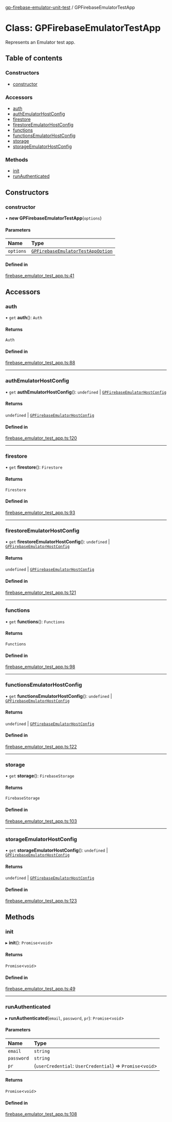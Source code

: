 [gp-firebase-emulator-unit-test](../README.md) / GPFirebaseEmulatorTestApp

# Class: GPFirebaseEmulatorTestApp

Represents an Emulator test app.

## Table of contents

### Constructors

- [constructor](GPFirebaseEmulatorTestApp.md#constructor)

### Accessors

- [auth](GPFirebaseEmulatorTestApp.md#auth)
- [authEmulatorHostConfig](GPFirebaseEmulatorTestApp.md#authemulatorhostconfig)
- [firestore](GPFirebaseEmulatorTestApp.md#firestore)
- [firestoreEmulatorHostConfig](GPFirebaseEmulatorTestApp.md#firestoreemulatorhostconfig)
- [functions](GPFirebaseEmulatorTestApp.md#functions)
- [functionsEmulatorHostConfig](GPFirebaseEmulatorTestApp.md#functionsemulatorhostconfig)
- [storage](GPFirebaseEmulatorTestApp.md#storage)
- [storageEmulatorHostConfig](GPFirebaseEmulatorTestApp.md#storageemulatorhostconfig)

### Methods

- [init](GPFirebaseEmulatorTestApp.md#init)
- [runAuthenticated](GPFirebaseEmulatorTestApp.md#runauthenticated)

## Constructors

### constructor

• **new GPFirebaseEmulatorTestApp**(`options`)

#### Parameters

| Name | Type |
| :------ | :------ |
| `options` | [`GPFirebaseEmulatorTestAppOption`](../README.md#gpfirebaseemulatortestappoption) |

#### Defined in

[firebase_emulator_test_app.ts:41](https://github.com/gpfister/gp-firebase-emulator-unit-test/blob/e95425b/src/firebase_emulator_test_app.ts#L41)

## Accessors

### auth

• `get` **auth**(): `Auth`

#### Returns

`Auth`

#### Defined in

[firebase_emulator_test_app.ts:88](https://github.com/gpfister/gp-firebase-emulator-unit-test/blob/e95425b/src/firebase_emulator_test_app.ts#L88)

___

### authEmulatorHostConfig

• `get` **authEmulatorHostConfig**(): `undefined` \| [`GPFirebaseEmulatorHostConfig`](../README.md#gpfirebaseemulatorhostconfig)

#### Returns

`undefined` \| [`GPFirebaseEmulatorHostConfig`](../README.md#gpfirebaseemulatorhostconfig)

#### Defined in

[firebase_emulator_test_app.ts:120](https://github.com/gpfister/gp-firebase-emulator-unit-test/blob/e95425b/src/firebase_emulator_test_app.ts#L120)

___

### firestore

• `get` **firestore**(): `Firestore`

#### Returns

`Firestore`

#### Defined in

[firebase_emulator_test_app.ts:93](https://github.com/gpfister/gp-firebase-emulator-unit-test/blob/e95425b/src/firebase_emulator_test_app.ts#L93)

___

### firestoreEmulatorHostConfig

• `get` **firestoreEmulatorHostConfig**(): `undefined` \| [`GPFirebaseEmulatorHostConfig`](../README.md#gpfirebaseemulatorhostconfig)

#### Returns

`undefined` \| [`GPFirebaseEmulatorHostConfig`](../README.md#gpfirebaseemulatorhostconfig)

#### Defined in

[firebase_emulator_test_app.ts:121](https://github.com/gpfister/gp-firebase-emulator-unit-test/blob/e95425b/src/firebase_emulator_test_app.ts#L121)

___

### functions

• `get` **functions**(): `Functions`

#### Returns

`Functions`

#### Defined in

[firebase_emulator_test_app.ts:98](https://github.com/gpfister/gp-firebase-emulator-unit-test/blob/e95425b/src/firebase_emulator_test_app.ts#L98)

___

### functionsEmulatorHostConfig

• `get` **functionsEmulatorHostConfig**(): `undefined` \| [`GPFirebaseEmulatorHostConfig`](../README.md#gpfirebaseemulatorhostconfig)

#### Returns

`undefined` \| [`GPFirebaseEmulatorHostConfig`](../README.md#gpfirebaseemulatorhostconfig)

#### Defined in

[firebase_emulator_test_app.ts:122](https://github.com/gpfister/gp-firebase-emulator-unit-test/blob/e95425b/src/firebase_emulator_test_app.ts#L122)

___

### storage

• `get` **storage**(): `FirebaseStorage`

#### Returns

`FirebaseStorage`

#### Defined in

[firebase_emulator_test_app.ts:103](https://github.com/gpfister/gp-firebase-emulator-unit-test/blob/e95425b/src/firebase_emulator_test_app.ts#L103)

___

### storageEmulatorHostConfig

• `get` **storageEmulatorHostConfig**(): `undefined` \| [`GPFirebaseEmulatorHostConfig`](../README.md#gpfirebaseemulatorhostconfig)

#### Returns

`undefined` \| [`GPFirebaseEmulatorHostConfig`](../README.md#gpfirebaseemulatorhostconfig)

#### Defined in

[firebase_emulator_test_app.ts:123](https://github.com/gpfister/gp-firebase-emulator-unit-test/blob/e95425b/src/firebase_emulator_test_app.ts#L123)

## Methods

### init

▸ **init**(): `Promise`<`void`\>

#### Returns

`Promise`<`void`\>

#### Defined in

[firebase_emulator_test_app.ts:49](https://github.com/gpfister/gp-firebase-emulator-unit-test/blob/e95425b/src/firebase_emulator_test_app.ts#L49)

___

### runAuthenticated

▸ **runAuthenticated**(`email`, `password`, `pr`): `Promise`<`void`\>

#### Parameters

| Name | Type |
| :------ | :------ |
| `email` | `string` |
| `password` | `string` |
| `pr` | (`userCredential`: `UserCredential`) => `Promise`<`void`\> |

#### Returns

`Promise`<`void`\>

#### Defined in

[firebase_emulator_test_app.ts:108](https://github.com/gpfister/gp-firebase-emulator-unit-test/blob/e95425b/src/firebase_emulator_test_app.ts#L108)
